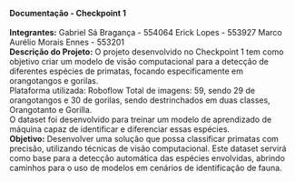 <b>Documentação - Checkpoint 1</b> 
<br>
<br>
<b>Integrantes:</b> Gabriel Sá Bragança - 554064 Erick Lopes - 553927 Marco Aurélio Morais Ennes - 553201
<br>
<b>Descrição do Projeto:</b> O projeto desenvolvido no Checkpoint 1 tem como objetivo criar um modelo de visão computacional para a detecção de 
diferentes espécies de primatas, focando especificamente em orangotangos e gorilas. 
<br>
Plataforma utilizada: Roboflow Total de imagens: 59, sendo 29 de orangotangos e 30 de gorilas, sendo destrinchados em duas classes, Orangotanto e Gorilla.
<br>
O dataset foi desenvolvido para treinar um modelo de aprendizado de máquina capaz de identificar e diferenciar essas espécies.
<br>
<b>Objetivo:</b> Desenvolver uma solução que possa classificar primatas com precisão, utilizando técnicas de visão computacional. 
Este dataset servirá como base para a detecção automática das espécies envolvidas, abrindo caminhos para o uso de modelos em cenários de identificação de fauna.
